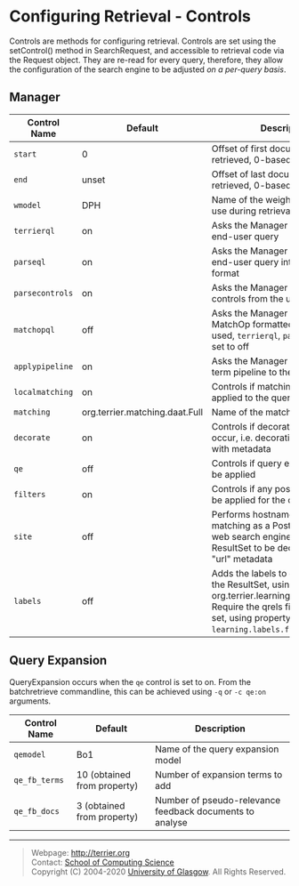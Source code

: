 # Configuring Retrieval - Controls

Controls are methods for configuring retrieval. Controls are set using the setControl() method in SearchRequest, and accessible to retrieval code via the Request object. They are re-read for every query, therefore, they allow the configuration of the search engine to be adjusted *on a per-query basis*.

## Manager

| Control Name   | Default  | Description                                                |
|----------------|----------|------------------------------------------------------------|
| `start`        |    0     | Offset of first document to be retrieved, 0-based          | 
| `end`          |    unset | Offset of last document to be retrieved, 0-based           | 
| `wmodel`       |    DPH   | Name of the weighting model to use during retrieval        | 
| `terrierql`    | on       | Asks the Manager to parse an end-user query                |
| `parseql`      | on       | Asks the Manager to map a parsed end-user query into MatchOp format |
| `parsecontrols`| on       | Asks the Manager to remove any controls from the user's query |
| `matchopql`    | off      | Asks the Manager to parse a MatchOp formatted query. When used, `terrierql`, `parseql` should be set to off |
| `applypipeline`| on       | Asks the Manager to apply the term pipeline to the query   |
| `localmatching`| on       | Controls if matching should be applied to the query        |
| `matching`     | org.terrier.matching.daat.Full | Name of the matching class to run    |
| `decorate`     | on       | Controls if decoration should occur, i.e. decorating the ResultSet with metadata |
| `qe`           | off      | Controls if query expansion should be applied              |
| `filters`      | on       | Controls if any post-filters should be applied for the query |
| `site`         | off      | Performs hostname suffix matching as a PostFilter, like on web search engines. Requires the ResultSet to be decorated with "url" metadata |
| `labels`       | off      | Adds the labels to documents in the ResultSet, using org.terrier.learning.LabelDecorator. Require the qrels file to have been set, using property `learning.labels.file`. | 


## Query Expansion

QueryExpansion occurs when the `qe` control is set to on. From the batchretrieve commandline, this can be achieved using `-q` or `-c qe:on` arguments.

| Control Name | Default  | Description                                               |
|--------------|----------|-----------------------------------------------------------|
| `qemodel`    |  Bo1     | Name of the query expansion model                         |
| `qe_fb_terms`|  10 (obtained from property) | Number of expansion terms to add      |
| `qe_fb_docs` |  3 (obtained from property) | Number of pseudo-relevance feedback documents to analyse   |

------------------------------------------------------------------------

> Webpage: <http://terrier.org>  
> Contact: [School of Computing Science](http://www.dcs.gla.ac.uk/)  
> Copyright (C) 2004-2020 [University of Glasgow](http://www.gla.ac.uk/). All Rights Reserved.
